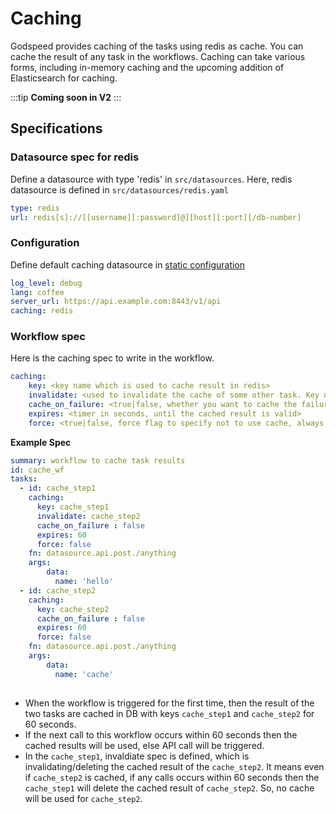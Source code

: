 # Caching
Godspeed provides caching of the tasks using redis as cache. You can cache the result of any task in the workflows. 
Caching can take various forms, including in-memory caching and the upcoming addition of Elasticsearch for caching.

:::tip **Coming soon in V2**
:::

## Specifications
### Datasource spec for redis
Define a datasource with type 'redis' in `src/datasources`. Here, redis datasource is defined in `src/datasources/redis.yaml`

```yaml
type: redis
url: redis[s]://[[username][:password]@][host][:port][/db-number]
```

### Configuration
Define default caching datasource in [static configuration](/docs/microservice-meta-framework/config-and-mappings/config.md)

```yaml
log_level: debug
lang: coffee
server_url: https://api.example.com:8443/v1/api
caching: redis
```

### Workflow spec
Here is the caching spec to write in the workflow.
```yaml
caching:
    key: <key name which is used to cache result in redis>
    invalidate: <used to invalidate the cache of some other task. Key name which we want to delete/remove from cache e.g. this field can be used in CRUD types task. While delete operation, invalidate the cache of read or update task>
    cache_on_failure: <true|false, whether you want to cache the failure result or not. By default, it is false>
    expires: <timer in seconds, until the cached result is valid>
    force: <true|false, force flag to specify not to use cache, always trigger task's function. Set it to true if you don't want to use cache>
```

**Example Spec**
```yaml
summary: workflow to cache task results
id: cache_wf
tasks:
  - id: cache_step1
    caching:
      key: cache_step1
      invalidate: cache_step2
      cache_on_failure : false
      expires: 60
      force: false
    fn: datasource.api.post./anything
    args:
        data:
          name: 'hello'
  - id: cache_step2
    caching:
      key: cache_step2
      cache_on_failure : false
      expires: 60
      force: false
    fn: datasource.api.post./anything
    args:
        data:
          name: 'cache'
 
```

- When the workflow is triggered for the first time, then the result of the two tasks are cached in DB with keys `cache_step1` and `cache_step2` for 60 seconds.
- If the next call to this workflow occurs within 60 seconds then the cached results will be used, else API call will be triggered.
- In the `cache_step1`, invaldiate spec is defined, which is invalidating/deleting the cached result of the `cache_step2`. It means even if `cache_step2` is cached, if any calls occurs within 60 seconds then the `cache_step1` will delete the cached result of `cache_step2`. So, no cache will be used for `cache_step2`.

<!--
export const Highlight = ({children, color}) => (
  <span
    style={{
      backgroundColor: color,
      borderRadius: '0px',
      color: 'black',
      fontSize:'22px',
      padding: '5px',
      cursor: 'pointer',
    }}
   >
    {children}
  </span>
);-->